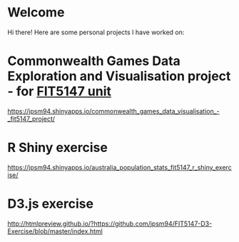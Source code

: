 # Welcome

Hi there! Here are some personal projects I have worked on:

# Commonwealth Games Data Exploration and Visualisation project - for [FIT5147 unit](http://www.monash.edu/pubs/2018handbooks/units/FIT5147.html)
https://jpsm94.shinyapps.io/commonwealth_games_data_visualisation_-_fit5147_project/

# R Shiny exercise
https://jpsm94.shinyapps.io/australia_population_stats_fit5147_r_shiny_exercise/

# D3.js exercise
http://htmlpreview.github.io/?https://github.com/jpsm94/FIT5147-D3-Exercise/blob/master/index.html
